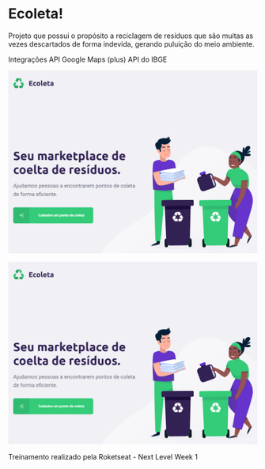 # Ecoleta!

Projeto que possui o propósito a reciclagem de resíduos que são muitas as vezes 
descartados de forma indevida, gerando puluição do meio ambiente.

Integrações
API Google Maps (plus)
API do IBGE

![Print sreen](https://github.com/givisiez/ecoleta/blob/main/app/public/images/layout-home.png?raw=true)


![Print sreen](https://github.com/givisiez/ecoleta/blob/main/app/public/images/layout-home.png?raw=true)

Treinamento realizado pela Roketseat - Next Level Week 1